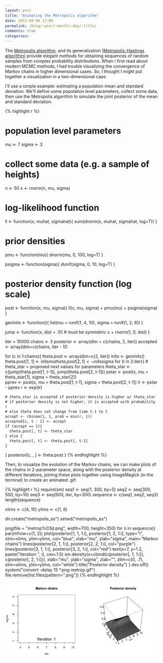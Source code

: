 ```yaml
---
layout: post
title: "Animating the Metropolis algorithm"
date: 2013-09-08 17:00
permalink: /blog/:year/:month/:day/:title/
comments: true
categories: 
---
```


The [Metropolis algorithm](http://jcp.aip.org/resource/1/jcpsa6/v21/i6/p1087_s1?bypassSSO=1), and its generalization ([Metropolis-Hastings algorithm](http://en.wikipedia.org/wiki/Metropolis%E2%80%93Hastings_algorithm)) provide elegant methods for obtaining sequences of random samples from complex probability distributions. When I first read about modern MCMC methods, I had trouble visualizing the convergence of Markov chains in higher dimensional cases. So, I thought I might put together a visualization in a two-dimensional case. 

I'll use a simple example: estimating a population mean and standard deviation. We'll define some population level parameters, collect some data, then use the Metropolis algorithm to simulate the joint posterior of the mean and standard deviation.

{% highlight r %}
# population level parameters
mu <- 7
sigma <- 3

# collect some data (e.g. a sample of heights)
n <- 50
x <- rnorm(n, mu, sigma)

# log-likelihood function
ll <- function(x, muhat, sigmahat){
  sum(dnorm(x, muhat, sigmahat, log=T))
}

# prior densities
pmu <- function(mu){
  dnorm(mu, 0, 100, log=T)
}

psigma <- function(sigma){
  dunif(sigma, 0, 10, log=T)
}

# posterior density function (log scale)
post <- function(x, mu, sigma){
  ll(x, mu, sigma) + pmu(mu) + psigma(sigma)
}

geninits <- function(){
  list(mu = runif(1, 4, 10), 
       sigma = runif(1, 2, 6))
}

jump <- function(x, dist = .1){ # must be symmetric
  x + rnorm(1, 0, dist)
}

iter = 10000
chains <- 3
posterior <- array(dim = c(chains, 2, iter))
accepted <- array(dim=c(chains, iter - 1))

for (c in 1:chains){
  theta.post <- array(dim=c(2, iter))
  inits <- geninits()
  theta.post[1, 1] <- inits$mu
  theta.post[2, 1] <- inits$sigma
  for (t in 2:iter){
    # theta_star = proposed next values for parameters
    theta_star <- c(jump(theta.post[1, t-1]), jump(theta.post[2, t-1])) 
    pstar <- post(x, mu = theta_star[1], sigma = theta_star[2])  
    pprev <- post(x, mu = theta.post[1, t-1], sigma = theta.post[2, t-1])
    lr <- pstar - pprev
    r <- exp(lr)
    
    # theta_star is accepted if posterior density is higher w/ theta_star
    # if posterior density is not higher, it is accepted with probability r
    # else theta does not change from time t-1 to t
    accept <- rbinom(1, 1, prob = min(r, 1))
    accepted[c, t - 1] <- accept
    if (accept == 1){
      theta.post[, t] <- theta_star
    } else {
      theta.post[, t] <- theta.post[, t-1]
    }
  }
  posterior[c, , ] <- theta.post
}
{% endhighlight %}

Then, to visualize the evolution of the Markov chains, we can make plots of the chains in 2-parameter space, along with the posterior density at different iterations,  joining these plots together using ImageMagick (in the terminal) to create an animated .gif:

{% highlight r %}
require(sm)
seq1 <- seq(1, 300, by=5)
seq2 <- seq(300, 500, by=10)
seq3 <- seq(500, iter, by=300)
sequence <- c(seq1, seq2, seq3)
length(sequence)

xlims <- c(4, 10)
ylims <- c(1, 6)

dir.create("metropolis_ex")
setwd("metropolis_ex")

png(file = "metrop%03d.png", width=700, height=350)
  for (i in sequence){
    par(mfrow=c(1, 2))
    plot(posterior[1, 1, 1:i], posterior[1, 2, 1:i], 
         type="l", xlim=xlims, ylim=ylims, col="blue",
         xlab="mu", ylab="sigma", main="Markov chains")
    lines(posterior[2, 1, 1:i], posterior[2, 2, 1:i], 
          col="purple")
    lines(posterior[3, 1, 1:i], posterior[3, 2, 1:i], 
          col="red")
    text(x=7, y=1.2, paste("Iteration ", i), cex=1.5)
    sm.density(x=cbind(c(posterior[, 1, 1:i]), c(posterior[, 2, 1:i])), 
               xlab="mu", ylab="sigma", 
               zlab="", zlim=c(0, .7),
               xlim=xlims, ylim=ylims, col="white")
    title("Posterior density")
  }
dev.off()
system("convert -delay 15 *.png metrop.gif")
file.remove(list.files(pattern=".png"))
{% endhighlight %}

![](/images/metrop.gif)
